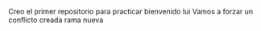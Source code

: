 Creo el primer repositorio para practicar
bienvenido lui
Vamos a forzar un conflicto
creada rama nueva